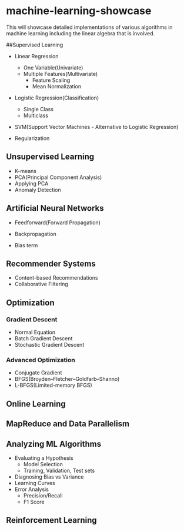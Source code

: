 # machine-learning-showcase
This will showcase detailed implementations of various algorithms in machine learning including the linear algebra that is involved.

##Supervised Learning
* Linear Regression
  * One Variable(Univariate)
  * Multiple Features(Multivariate) 
    * Feature Scaling
    * Mean Normalization
* Logistic Regression(Classification)
  * Single Class
  * Multiclass
* SVM(Support Vector Machines - Alternative to Logistic Regression)

* Regularization

## Unsupervised Learning
* K-means
* PCA(Principal Component Analysis)
* Applying PCA
* Anomaly Detection

## Artificial Neural Networks
* Feedforward(Forward Propagation)
* Backpropagation

* Bias term 

## Recommender Systems
* Content-based Recommendations
* Collaborative Filtering

## Optimization
### Gradient Descent
* Normal Equation
* Batch Gradient Descent
* Stochastic Gradient Descent

### Advanced Optimization
* Conjugate Gradient
* BFGS(Broyden–Fletcher–Goldfarb–Shanno)
* L-BFGS(Limited-memory BFGS)

## Online Learning

## MapReduce and Data Parallelism

## Analyzing ML Algorithms
* Evaluating a Hypothesis
  * Model Selection
  * Training, Validation, Test sets
* Diagnosing Bias vs Variance
* Learning Curves
* Error Analysis
  * Precision/Recall
  * F1 Score

## Reinforcement Learning
